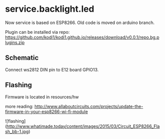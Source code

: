 service.backlight.led
=====================

Now service is based on ESP8266.
Old code is moved on arduino branch.

Plugin can be installed via repo:
 https://github.com/kodi1/kodi1.github.io/releases/download/v0.0.1/repo.bg.plugins.zip

Schematic
-----------
Connect ws2812 DIN pin to E12 board GPIO13.

Flashing
-----------
Firmware is located in resources/hw

more reading:
 http://www.allaboutcircuits.com/projects/update-the-firmware-in-your-esp8266-wi-fi-module

![flashing]
(http://www.whatimade.today/content/images/2015/03/Circuit_ESP8266_Flash_bb-1.jpg)
